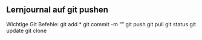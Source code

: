 ## Lernjournal auf git pushen
Wichtige Git Befehle:
git add *
git commit -m “”
git push
git pull
git status
git update
git clone
